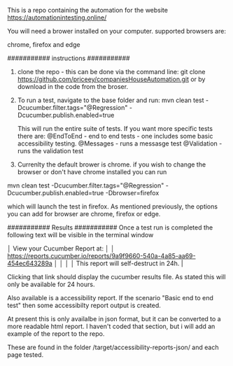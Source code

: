 This is a repo containing the automation for the website https://automationintesting.online/

You will need a brower installed on your computer. supported browsers are:

chrome, firefox and edge

########### instructions ###########
1. clone the repo - this can be done via the command line:
   git clone https://github.com/priceey/companiesHouseAutomation.git
   or by download in the code from the broser.
   
3. To run a test, navigate to the base folder and run:
    mvn clean test -Dcucumber.filter.tags="@Regression" -Dcucumber.publish.enabled=true

    This will run the entire suite of tests. If you want more specific tests there are:
   @EndToEnd - end to end tests - one includes some basic accessibility testing.
   @Messages - runs a messasge test
   @Validation - runs the validation test

4.  Currenlty the default brower is chrome. if you wish to change the browser or don't have chrome installed you can run

   mvn clean test -Dcucumber.filter.tags="@Regression" -Dcucumber.publish.enabled=true -Dbrowser=firefox

   which will launch the test in firefox. As mentioned previously, the options you can add for browser are chrome, firefox or edge.

########### Results ###########
Once a test run is completed the following text will be visible in the terminal window

│ View your Cucumber Report at:                                            │
│ https://reports.cucumber.io/reports/9a9f9660-540a-4a85-aa69-454ec643289a │
│                                                                          │
│ This report will self-destruct in 24h.                                   |

Clicking that link should display the cucumber results file. As stated this will only be available for 24 hours.

Also available is a accessibility report. If the scenario  "Basic end to end test" then some accessibilty report output is created.

At present this is only availalbe in json format, but it can be converted to a more readable html report. I haven't coded that section, but i will add an example of the report to the repo.

These are found in the folder /target/accessibility-reports-json/ and each page tested.
